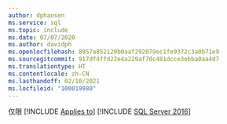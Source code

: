 ```yaml
---
author: dphansen
ms.service: sql
ms.topic: include
ms.date: 07/07/2020
ms.author: davidph
ms.openlocfilehash: 8957a852120b0aaf292079ec1fe9372c3a0b71e9
ms.sourcegitcommit: 917df4ffd22e4a229af7dc481dcce3ebba0aa4d7
ms.translationtype: HT
ms.contentlocale: zh-CN
ms.lasthandoff: 02/10/2021
ms.locfileid: "100019980"
---
```

仅限 [!INCLUDE [Applies to](../../includes/applies-md.md)] [!INCLUDE [SQL Server 2016](_ss2016.md)]